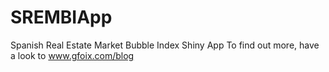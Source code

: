 # SREMBIApp
Spanish Real Estate Market Bubble Index Shiny App
To find out more, have a look to www.gfoix.com/blog
